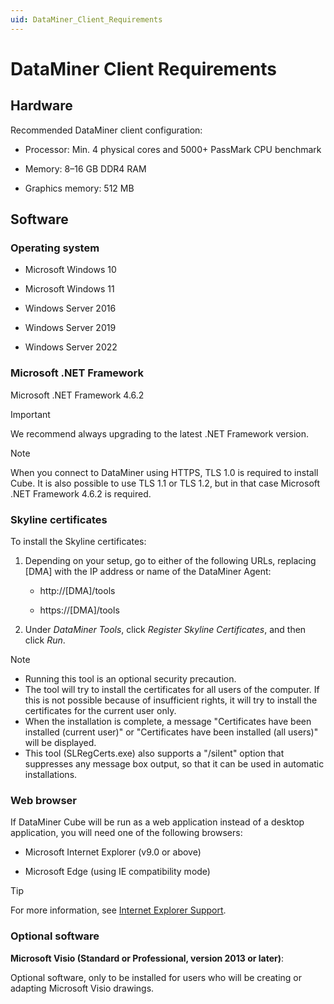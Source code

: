 ```yaml
---
uid: DataMiner_Client_Requirements
---
```


# DataMiner Client Requirements

## Hardware

Recommended DataMiner client configuration:

- Processor: Min. 4 physical cores and 5000+ PassMark CPU benchmark

- Memory: 8–16 GB DDR4 RAM

- Graphics memory: 512 MB

## Software

### Operating system

- Microsoft Windows 10

- Microsoft Windows 11

- Windows Server 2016

- Windows Server 2019

- Windows Server 2022

### Microsoft .NET Framework

Microsoft .NET Framework 4.6.2

> [!IMPORTANT]
> We recommend always upgrading to the latest .NET Framework version.

> [!NOTE]
> When you connect to DataMiner using HTTPS, TLS 1.0 is required to install Cube. It is also possible to use TLS 1.1 or TLS 1.2, but in that case Microsoft .NET Framework 4.6.2 is required.

### Skyline certificates

To install the Skyline certificates:

1. Depending on your setup, go to either of the following URLs, replacing [DMA] with the IP address or name of the DataMiner Agent:

   - http://[DMA]/tools

   - https://[DMA]/tools

1. Under *DataMiner Tools*, click *Register Skyline Certificates*, and then click *Run*.

> [!NOTE]
>
> - Running this tool is an optional security precaution.
> - The tool will try to install the certificates for all users of the computer. If this is not possible because of insufficient rights, it will try to install the certificates for the current user only.
> - When the installation is complete, a message "Certificates have been installed (current user)" or "Certificates have been installed (all users)" will be displayed.
> - This tool (SLRegCerts.exe) also supports a "/silent" option that suppresses any message box output, so that it can be used in automatic installations.

### Web browser

If DataMiner Cube will be run as a web application instead of a desktop application, you will need one of the following browsers:

- Microsoft Internet Explorer (v9.0 or above)

- Microsoft Edge (using IE compatibility mode)

> [!TIP]
> For more information, see [Internet Explorer Support](https://community.dataminer.services/documentation/internet-explorer-support/).

### Optional software

**Microsoft Visio (Standard or Professional, version 2013 or later)**:

Optional software, only to be installed for users who will be creating or adapting Microsoft Visio drawings.
